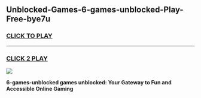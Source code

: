 
## Unblocked-Games-6-games-unblocked-Play-Free-bye7u
<h3>
<a href="https://premium76.site?title=6-games-unblocked&ref=17A">CLICK TO PLAY</a></h3>
<hr>

<h3>
<a href="https://premium76.site?title=6-games-unblocked&ref=17A">CLICK 2 PLAY</a>
  
</h3>

<a href="https://premium76.site?title=6-games-unblocked&ref=17A"><img src="https://clearcache.store/games.png"></a>


**6-games-unblocked games unblocked: Your Gateway to Fun and Accessible Online Gaming**
